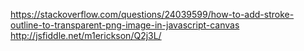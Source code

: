https://stackoverflow.com/questions/24039599/how-to-add-stroke-outline-to-transparent-png-image-in-javascript-canvas  
http://jsfiddle.net/m1erickson/Q2j3L/
